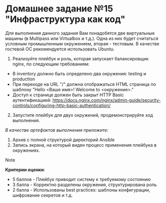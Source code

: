# Домашнее задание №15 "Инфраструктура как код"

Для выполнения данного задания Вам понадобятся две виртуальные машины (в Multipass или Virtualbox и т.д.). Одна из них будет считаться условным промышленным окружением, вторая - тестовым. В качестве гостевой ОС рекомендуется использовать Ubuntu.
1) Реализуйте плейбук и роль, которая запускает балансировщик nginx, по следующим требованиям:
* В inventory должно быть определено два окружения: testing и production
* При переходе на URL "/" должна отображаться HTML страница по шаблону "Hello <Ваше имя>! Welcome to <окружение>."
* Доступ к странице должен быть закрыт HTTP Basic аутентификацией: https://docs.nginx.com/nginx/admin-guide/security-controls/configuring-http-basic-authentication/
2) Запустите плейбук для двух окружений, продемонстрируйте ход выполнения.

*В качестве артефактов выполнения приложите:*

1) Архив с полной структурой директорий Ansible
2) Запись экрана, на который виден процесс применения плейбука в окружениях.

> [!NOTE]
> **Критерии оценки**:
> * 5 баллов - Плейбук приводит систему к требуемому состоянию
> * 3 балла - Корректно разделены окружения, структурирована роль
> * 2 балла - Использованы best practices: шаблоны конфигурации, шифрование секретов и т.д.